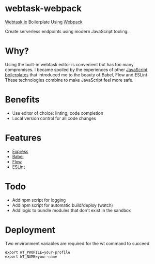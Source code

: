 # webtask-webpack
[Webtask.io](https://webtask.io) Boilerplate Using [Webpack](https://webpack.js.org)

Create serverless endpoints using modern JavaScript tooling.

# Why?
Using the built-in webtask editor is convenient but has too many compromises. I became spoiled by the experiences of other [JavaScript boilerplates](https://github.com/electron-react-boilerplate/electron-react-boilerplate#readme) that introduced me to the beauty of Babel, Flow and ESLint. These technologies combine to make JavaScript feel more safe.

# Benefits
* Use editor of choice: linting, code completion
* Local version control for all code changes

# Features
* [Express](https://expressjs.com)
* [Babel](https://babeljs.io)
* [Flow](https://flow.org)
* [ESLint](https://eslint.org)

# Todo
* Add npm script for logging
* Add npm script for automatic build/deploy (watch)
* Add logic to bundle modules that don't exist in the sandbox

# Deployment
Two environment variables are required for the wt command to succeed.
```
export WT_PROFILE=your-profile
export WT_NAME=your-name
```
